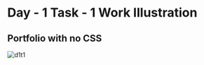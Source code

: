 # Day - 1 Task - 1 Work Illustration

## Portfolio with no CSS
![d1t1](https://github.com/krithika117/prograd-html-css-js/assets/76687631/54d868bf-37dc-4f3e-86ab-5abe01d5efdf)
